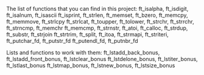 The list of functions that you can find in this project: ft_isalpha, ft_isdigit, ft_isalnum, ft_isascii
ft_isprint, ft_strlen, ft_memset, ft_bzero, ft_memcpy, ft_memmove, ft_strlcpy
ft_strlcat, ft_toupper, ft_tolower, ft_strchr, ft_strrchr, ft_strncmp, ft_memchr
ft_memcmp, ft_strnstr, ft_atoi, ft_calloc, ft_strdup, ft_substr, ft_strjoin
ft_strtrim, ft_split, ft_itoa, ft_strmapi, ft_striteri, ft_putchar_fd, ft_putstr_fd
ft_putendl_fd, ft_putnbr_fd

Lists and functions to work with them:
ft_lstadd_back_bonus, ft_lstadd_front_bonus, ft_lstclear_bonus
ft_lstdelone_bonus, ft_lstiter_bonus, ft_lstlast_bonus
ft_lstmap_bonus, ft_lstnew_bonus, ft_lstsize_bonus
